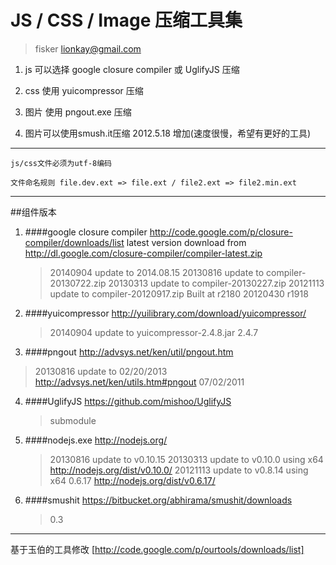 ﻿JS / CSS / Image 压缩工具集
===========
> fisker lionkay@gmail.com

1. js 可以选择 google closure compiler 或 UglifyJS 压缩

2. css 使用 yuicompressor 压缩

3. 图片 使用 pngout.exe 压缩

4. 图片可以使用smush.it压缩 2012.5.18 增加(速度很慢，希望有更好的工具)

---
`js/css文件必须为utf-8编码`

`文件命名规则 file.dev.ext => file.ext / file2.ext => file2.min.ext`

---
##组件版本
1. ####google closure compiler 
   <http://code.google.com/p/closure-compiler/downloads/list>
   latest version download from http://dl.google.com/closure-compiler/compiler-latest.zip
   >20140904 update to 2014.08.15
   >20130816 update to compiler-20130722.zip
   >20130313 update to compiler-20130227.zip
   >20121113 update to compiler-20120917.zip Built at r2180
   >20120430 r1918

2. ####yuicompressor 
  <http://yuilibrary.com/download/yuicompressor/>
   >20140904 update to yuicompressor-2.4.8.jar
   >2.4.7

3. ####pngout 
  <http://advsys.net/ken/util/pngout.htm>
  >20130816 update to 02/20/2013 http://advsys.net/ken/utils.htm#pngout
  > 07/02/2011

4. ####UglifyJS 
  <https://github.com/mishoo/UglifyJS>
   >submodule

5. ####nodejs.exe 
  <http://nodejs.org/>
   >20130816 update to v0.10.15
   >20130313 update to v0.10.0 using x64 <http://nodejs.org/dist/v0.10.0/>
   >20121113 update to v0.8.14 using x64
   >0.6.17 <http://nodejs.org/dist/v0.6.17/>

6. ####smushit
  <https://bitbucket.org/abhirama/smushit/downloads>
   >0.3 

---
基于玉伯的工具修改 [http://code.google.com/p/ourtools/downloads/list]